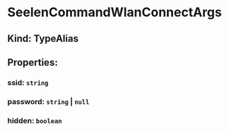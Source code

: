# **SeelenCommandWlanConnectArgs**

## **Kind: TypeAlias**

## **Properties**:

### ssid: `string`

### password: `string` | `null`

### hidden: `boolean`

